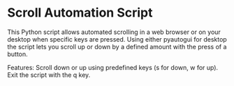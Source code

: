 # Scroll Automation Script
This Python script allows automated scrolling in a web browser or on your desktop when specific keys are pressed. 
Using either pyautogui for desktop the script lets you scroll up or down by a defined amount with the press of a button.

Features:
Scroll down or up using predefined keys (s for down, w for up).
Exit the script with the q key.
